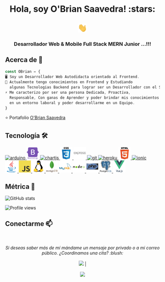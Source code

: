 <h1 align="center">Hola, soy O'Brian Saavedra! :stars:</h1>
<h2 align="center"><img src="https://raw.githubusercontent.com/ABSphreak/ABSphreak/master/gifs/Hi.gif" width="30px"></h2>
<h3 align="center"> Desarrollador Web & Mobile Full Stack MERN Junior ...!!!</h3>

## Acerca de :wave:

```javascript
const OBrian = {
🖥️ Soy un Desarrollador Web Autodidacta orientado al Frontend.
🔎 Actualmente tengo conocimientos en Frontend y Estudiando
  algunas Tecnologias Backend para lograr ser un Desarrollador con el Stack MEVN 
⚡ Me caracterizo por ser una persona Dedicada, Proactiva,
  Responsable, Con ganas de Aprender y poder brindar mis conocimientos
  en un entorno laboral y poder desarrollarme en un Equipo.
}
``` 
⭐️ Portafolio [O'Brian Saavedra](https://obriansaa.netlify.app/)



## Tecnología 🛠

<a href="https://www.arduino.cc/" target="_blank" rel="noreferrer">
  <img src="https://cdn.worldvectorlogo.com/logos/arduino-1.svg" alt="arduino" width="40" height="40"/>
</a> 

<a href="https://getbootstrap.com" target="_blank" rel="noreferrer"> 
<img src="https://raw.githubusercontent.com/devicons/devicon/master/icons/bootstrap/bootstrap-plain-wordmark.svg" alt="bootstrap" width="40" height="40"/> 
</a> 
<a href="https://www.chartjs.org" target="_blank" rel="noreferrer"> 
<img src="https://www.chartjs.org/media/logo-title.svg" alt="chartjs" width="40" height="40"/> 
</a> 
<a href="https://www.w3schools.com/css/" target="_blank" rel="noreferrer"> 
<img src="https://raw.githubusercontent.com/devicons/devicon/master/icons/css3/css3-original-wordmark.svg" alt="css3" width="40" height="40"/> 
</a> 

<a href="https://expressjs.com" target="_blank" rel="noreferrer"> 
<img src="https://raw.githubusercontent.com/devicons/devicon/master/icons/express/express-original-wordmark.svg" alt="express" width="40" height="40"/> </a> 


<a href="https://git-scm.com/" target="_blank" rel="noreferrer"> 
<img src="https://www.vectorlogo.zone/logos/git-scm/git-scm-icon.svg" alt="git" width="40" height="40"/> 
</a>
 <a href="https://heroku.com" target="_blank" rel="noreferrer"> 
 <img src="https://www.vectorlogo.zone/logos/heroku/heroku-icon.svg" alt="heroku" width="40" height="40"/> 
 </a> 
 <a href="https://www.w3.org/html/" target="_blank" rel="noreferrer"> <img src="https://raw.githubusercontent.com/devicons/devicon/master/icons/html5/html5-original-wordmark.svg" alt="html5" width="40" height="40"/> </a>

 <a href="https://ionicframework.com" target="_blank" rel="noreferrer">
  <img src="https://upload.wikimedia.org/wikipedia/commons/d/d1/Ionic_Logo.svg" alt="ionic" width="40" height="40"/> 
  </a> 
  
  <a href="https://www.java.com" target="_blank" rel="noreferrer">
   <img src="https://raw.githubusercontent.com/devicons/devicon/master/icons/java/java-original.svg" alt="java" width="40" height="40"/> 
   </a> 
   <a href="https://developer.mozilla.org/en-US/docs/Web/JavaScript" target="_blank" rel="noreferrer"> 
   <img src="https://raw.githubusercontent.com/devicons/devicon/master/icons/javascript/javascript-original.svg" alt="javascript" width="40" height="40"/>
    </a> 
    
<a href="https://www.linux.org/" target="_blank" rel="noreferrer"> 
    <img src="https://raw.githubusercontent.com/devicons/devicon/master/icons/linux/linux-original.svg" alt="linux" width="40" height="40"/> 
     </a> 
    
<a href="https://www.mongodb.com/" target="_blank" rel="noreferrer">
 <img src="https://raw.githubusercontent.com/devicons/devicon/master/icons/mongodb/mongodb-original-wordmark.svg" alt="mongodb" width="40" height="40"/> 
 </a> <a href="https://www.mysql.com/" target="_blank" rel="noreferrer"> 
<img src="https://raw.githubusercontent.com/devicons/devicon/master/icons/mysql/mysql-original-wordmark.svg" alt="mysql" width="40" height="40"/> 
</a> 

<a href="https://nodejs.org" target="_blank" rel="noreferrer"> 
<img src="https://raw.githubusercontent.com/devicons/devicon/master/icons/nodejs/nodejs-original-wordmark.svg" alt="nodejs" width="40" height="40"/>
 </a> 
    
 <a href="https://www.php.net" target="_blank" rel="noreferrer"> 
 <img src="https://raw.githubusercontent.com/devicons/devicon/master/icons/php/php-original.svg" alt="php" width="40" height="40"/> 
 </a>
 
  <a href="https://www.postgresql.org" target="_blank" rel="noreferrer"> 
<img src="https://raw.githubusercontent.com/devicons/devicon/master/icons/postgresql/postgresql-original-wordmark.svg" alt="postgresql" width="40" height="40"/> 
</a> 
<a href="https://vuejs.org/" target="_blank" rel="noreferrer">
 <img src="https://raw.githubusercontent.com/devicons/devicon/master/icons/vuejs/vuejs-original-wordmark.svg" alt="vuejs" width="40" height="40"/> 
 </a> 
 
 
 ## Métrica 📌

![GitHub stats](https://github-readme-stats.vercel.app/api?username=obrian-code&show_icons=true&count_private=true)  

![Profile views](https://gpvc.arturio.dev/obrian-code)  



## Conectarme 📫 
<br />
<p align="center">
  <em>Si deseas saber más de mí mándame un mensaje por privado o a mi correo público. ¿Coordinamos una cita?</b> :blush:</em>
<a href="https://www.linkedin.com/in/obriansaa/" target="__blank"><br><br>
  <img src="https://img.shields.io/badge/linkedin-%230077B5.svg?&style=for-the-badge&logo=linkedin&logoColor=white"/></a>
  |
  <a href="mailto:lgjhons@gmail.com" target="__blank"><br><br>
  <img src="https://img.shields.io/badge/Gmail-D14836?style=for-the-badge&logo=gmail&logoColor=white"/></a>
            
</p>
